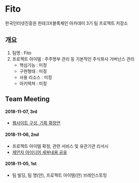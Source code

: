 # Fito
한국인터넷진흥원 핀테크X블록체인 아카데미 3기 팀 프로젝트 저장소

## 개요
 1. 팀명 : Fito
 2. 프로젝트 아이템 : 주주명부 관리 등 기본적인 주식회사 거버넌스 관리
    - 핵심기능 : 미정
    - 구현형태 : 미정
    - 사용 리소스 : 미정
    - 아키텍쳐 : 미정
 
## Team Meeting
 
#### 2018-11-07, 3rd
- [웹사이트 구성, 기획 확장안](https://github.com/ZHyoKim/Fito/blob/master/%EC%84%A4%EA%B3%84.pdf)
#### 2018-11-06, 2nd
  - 프로젝트 아이템 확정, 관련 서비스 및 유관기관 리서시
  - [제안자 아이디어 세부내용 공유](https://github.com/ZHyoKim/Fito/blob/master/%EA%B8%B0%EB%B3%B8%20%EC%95%84%EC%9D%B4%EB%94%94%EC%96%B4(%EC%95%88).md)
#### 2018-11-05, 1st
  - 팀 빌딩, 팀 명(안), 프로젝트 아이템(안) 브레인스토밍
 
